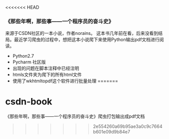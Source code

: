 <<<<<<< HEAD
### 《那些年啊，那些事——一个程序员的奋斗史》
来源于CSDN社区的一本小说，作者norains。
这本书几年前在看，后来没看到结局。最近学习爬虫的过程中，想把这本小说爬下来使用Python输出pdf文档进行阅读。
- Python2.7
- Pycharm 社区版
- 出现的问题在脚本注释中已经注明
- htmls文件夹为爬下的所有html文件
- 使用了wkhtmltopdf这个软件进行批量处理
=======
# csdn-book
《那些年啊，那些事——一个程序员的奋斗史》爬虫打包输出成pdf文档
>>>>>>> 2e554260a69b95ae3a0c9c7664b601e09d9b84e7
